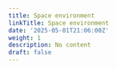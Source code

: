 ```yaml
---
title: Space environment
linkTitle: Space environment
date: '2025-05-01T21:06:00Z'
weight: 1
description: No content
draft: false
---
```



